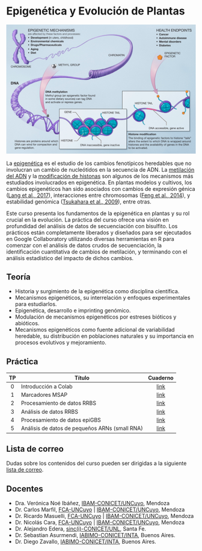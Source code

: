 # Epigenética y Evolución de Plantas

<p align="center">
<img src="img/Epigenetic_mechanisms.png" alt="Epigenética" width="600"/>
</p>

La [epigenética](https://es.wikipedia.org/wiki/Epigen%C3%A9tica) es el estudio
de los cambios fenotípicos heredables que no involucran un cambio de
nucleótidos en la secuencia de ADN. La
[metilación del ADN](https://es.wikipedia.org/wiki/Metilaci%C3%B3n_del_ADN) y
la [modificación de histonas](https://es.wikipedia.org/wiki/Histona) son
algunos de los mecanismos más estudiados involucrados en epigenética. En
plantas modelos y cultivos, los cambios epigenéticos han sido asociados con
cambios de expresión génica
([Lang et al., 2017](https://doi.org/10.1073/pnas.1705233114)), interacciones
entre chromosomas
([Feng et al., 2014](https://doi.org/10.1016/j.molcel.2014.07.008)), y
estabilidad genómica
([Tsukahara et al., 2009](https://doi.org/10.1038/nature08351)), entre otras.

Este curso presenta los fundamentos de la epigenética en plantas y su rol
crucial en la evolución. La práctica del curso ofrece una visión en
profundidad del análisis de datos de secuenciación con bisulfito. Los
prácticos están completamente liberados y diseñados para ser ejecutados en
Google Collaboratory utilizando diversas herramientas en R para comenzar con
el análisis de datos crudos de secuenciación, la identificación cuantitativa
de cambios de metilación, y terminando con el análisis estadístico del impacto
de dichos cambios.


## Teoría

*  Historia y surgimiento de la epigenética como disciplina científica.
*  Mecanismos epigenéticos, su interrelación y enfoques experimentales para
   estudiarlos.
*  Epigenética, desarrollo e imprinting genómico.
*  Modulación de mecanismos epigenéticos por estreses bióticos y abióticos.
*  Mecanismos epigenéticos como fuente adicional de variabilidad heredable, su
   distribución en poblaciones naturales y su importancia en procesos
   evolutivos y mejoramiento.

## Práctica

|TP |Título|Cuaderno|
|:-:|------|:------:|
|0|Introducción a Colab|[link](https://colab.research.google.com/github/VeronicaNoe/EpiEvo/blob/main/cuadernos/TP0_espacio_de_trabajo.ipynb)|
|1|Marcadores MSAP|[link](https://colab.research.google.com/github/VeronicaNoe/EpiEvo/blob/main/cuadernos/TP1_MSAP.ipynb)|
|2|Procesamiento de datos RRBS|[link](https://colab.research.google.com/github/VeronicaNoe/EpiEvo/blob/main/cuadernos/TP2_RRBS.ipynb)|
|3|Análisis de datos RRBS|[link](https://colab.research.google.com/github/VeronicaNoe/EpiEvo/blob/main/cuadernos/TP2_RRBS.ipynb)|
|4|Procesamiento de datos epiGBS|[link](https://colab.research.google.com/github/VeronicaNoe/EpiEvo/blob/main/cuadernos/TP4_epiGBS.ipynb)|
|5|Análisis de datos de pequeños ARNs (small RNA)|[link](https://colab.research.google.com/github/VeronicaNoe/EpiEvo/blob/main/cuadernos/TP5_sRNAseq.ipynb)|


## Lista de correo

Dudas sobre los contenidos del curso pueden ser dirigidas a la
siguiente [lista de correo](https://groups.google.com/g/epievo21).

## Docentes

- Dra. Verónica Noé Ibáñez, [IBAM-CONICET/UNCuyo](https://www.mendoza.conicet.gov.ar/portal/ibam/), Mendoza
- Dr. Carlos Marfil, [FCA-UNCuyo](http://www.fca.uncu.edu.ar/) | [IBAM-CONICET/UNCuyo](http://www.fca.uncu.edu.ar/), Mendoza
- Dr. Ricardo Masuelli, [FCA-UNCuyo](http://www.fca.uncu.edu.ar/) | [IBAM-CONICET/UNCuyo](https://www.mendoza.conicet.gov.ar/portal/ibam/), Mendoza
- Dr. Nicolás Cara, [FCA-UNCuyo](http://www.fca.uncu.edu.ar/) | [IBAM-CONICET/UNCuyo](https://www.mendoza.conicet.gov.ar/portal/ibam/), Mendoza
- Dr. Alejandro Edera, [sinc(i)-CONICET/UNL](http://sinc.unl.edu.ar/), Santa Fe.
- Dr. Sebastian Asurmendi, [IABIMO-CONICET/INTA](https://inta.gob.ar/instdebiotecnologia), Buenos Aires.
- Dr. Diego Zavallo, [IABIMO-CONICET/INTA](https://inta.gob.ar/instdebiotecnologia), Buenos Aires.
